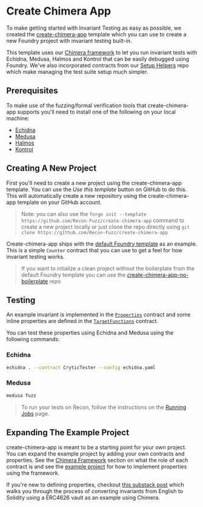 # Create Chimera App

To make getting started with Invariant Testing as easy as possible, we created the [create-chimera-app](https://github.com/Recon-Fuzz/create-chimera-app/tree/main) template which you can use to create a new Foundry project with invariant testing built-in. 

This template uses our [Chimera framework](./chimera_framework.md) to let you run invariant tests with Echidna, Medusa, Halmos and Kontrol that can be easily debugged using Foundry. We've also incorporated contracts from our [Setup Helpers](../oss/setup_helpers.md) repo which make managing the test suite setup much simpler.

## Prerequisites 

To make use of the fuzzing/formal verification tools that create-chimera-app supports you'll need to install one of the following on your local machine: 
- [Echidna](https://github.com/crytic/echidna)
- [Medusa](https://github.com/crytic/medusa)
- [Halmos](https://github.com/a16z/halmos?tab=readme-ov-file#installation)
- [Kontrol](https://github.com/runtimeverification/kontrol?tab=readme-ov-file#fast-installation)

## Creating A New Project
First you'll need to create a new project using the create-chimera-app template. You can use the _Use this template_ button on GitHub to do this. This will automatically create a new repository using the create-chimera-app template on your GitHub account. 

> Note: you can also use the `forge init --template https://github.com/Recon-Fuzz/create-chimera-app` command to create a new project locally or just clone the repo directly using `git clone https://github.com/Recon-Fuzz/create-chimera-app`

Create-chimera-app ships with the [default Foundry template](https://book.getfoundry.sh/projects/creating-a-new-project) as an example. This is a simple `Counter` contract that you can use to get a feel for how invariant testing works. 

> If you want to intialize a clean project without the boilerplate from the default Foundry template you can use the [create-chimera-app-no-boilerplate](https://github.com/Recon-Fuzz/create-chimera-app-no-boilerplate) repo


## Testing 
An example invariant is implemented in the [`Properties`](https://github.com/Recon-Fuzz/create-chimera-app/blob/main/test/recon/Properties.sol) contract and some inline properties are defined in the [`TargetFunctions`](https://github.com/Recon-Fuzz/create-chimera-app/blob/main/test/recon/TargetFunctions.sol) contract. 

You can test these properties using Echidna and Medusa using the following commands:

### Echidna
```bash
echidna . --contract CryticTester --config echidna.yaml
```

### Medusa
```bash
medusa fuzz
```

> To run your tests on Recon, follow the instructions on the [Running Jobs](../using_recon/running_jobs.md) page. 

## Expanding The Example Project
create-chimera-app is meant to be a starting point for your own project. You can expand the example project by adding your own contracts and properties. See the [Chimera Framework](./chimera_framework.md) section on what the role of each contract is and see the [example project](../writing_invariant_tests/example_project.md) for how to implement properties using the framework. 

If you're new to defining properties, checkout [this substack post](https://getrecon.substack.com/p/implementing-your-first-few-invariants?r=34r2zr) which walks you through the process of converting invariants from English to Solidity using a ERC4626 vault as an example using Chimera.
 



